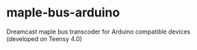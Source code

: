 # maple-bus-arduino
Dreamcast maple bus transcoder for Arduino compatible devices (developed on Teensy 4.0)
